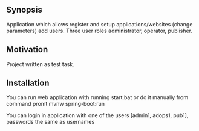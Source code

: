 ## Synopsis

Application which allows register and setup applications/websites (change parameters) add users. Three user roles administrator, operator, publisher.

## Motivation

Project written as test task.

## Installation

You can run web application with running start.bat or do it manually from command promt mvnw spring-boot:run 

You can login in application with one of the users [admin1, adops1, pub1], passwords the same as usernames



